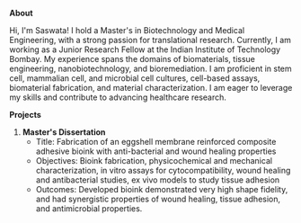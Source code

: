 **About** 

Hi, I'm Saswata! I hold a Master's in Biotechnology and Medical Engineering, with a strong passion for translational research. Currently, I am working as a Junior Research Fellow at the Indian Institute of Technology Bombay. My experience spans the domains of biomaterials, tissue engineering, nanobiotechnology, and bioremediation. I am proficient in stem cell, mammalian cell, and microbial cell cultures, cell-based assays, biomaterial fabrication, and material characterization. I am eager to leverage my skills and contribute to advancing healthcare research.


**Projects**
1. **Master's Dissertation**
   - Title: Fabrication of an eggshell membrane reinforced composite adhesive bioink with anti-bacterial and wound healing properties
   - Objectives: Bioink fabrication, physicochemical and mechanical characterization, in vitro assays for cytocompatibility, wound healing and antibacterial studies, ex vivo models to study tissue adhesion
   - Outcomes: Developed bioink demonstrated very high shape fidelity, and had synergistic properties of wound healing, tissue adhesion, and antimicrobial properties.
